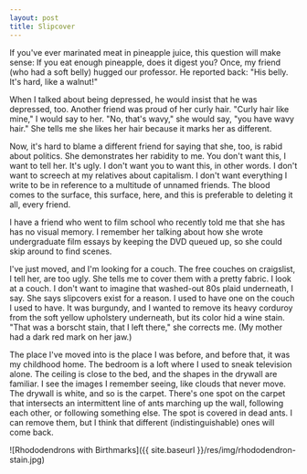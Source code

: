```yaml
---
layout: post
title: Slipcover
---
```


If you've ever marinated meat in pineapple juice, this question will make sense: If you eat enough pineapple, does it digest you? Once, my friend (who had a soft belly) hugged our professor. He reported back: "His belly. It's hard, like a walnut!"

When I talked about being depressed, he would insist that he was depressed, too. Another friend was proud of her curly hair. "Curly hair like mine," I would say to her. "No, that's wavy," she would say, "you have wavy hair." She tells me she likes her hair because it marks her as different.

Now, it's hard to blame a different friend for saying that she, too, is rabid about politics. She demonstrates her rabidity to me. You don't want this, I want to tell her. It's ugly. I don't want you to want this, in other words. I don't want to screech at my relatives about capitalism. I don't want everything I write to be in reference to a multitude of unnamed friends. The blood comes to the surface, this surface, here, and this is preferable to deleting it all, every friend.

I have a friend who went to film school who recently told me that she has has no visual memory. I remember her talking about how she wrote undergraduate film essays by keeping the DVD queued up, so she could skip around to find scenes.

I've just moved, and I'm looking for a couch. The free couches on craigslist, I tell her, are too ugly. She tells me to cover them with a pretty fabric. I look at a couch. I don't want to imagine that washed-out 80s plaid underneath, I say. She says slipcovers exist for a reason. I used to have one on the couch I used to have. It was burgundy, and I wanted to remove its heavy corduroy from the soft yellow upholstery underneath, but its color hid a wine stain. "That was a borscht stain, that I left there," she corrects me. (My mother had a dark red mark on her jaw.)

The place I've moved into is the place I was before, and before that, it was my childhood home. The bedroom is a loft where I used to sneak television alone. The ceiling is close to the bed, and the shapes in the drywall are familiar. I see the images I remember seeing, like clouds that never move. The drywall is white, and so is the carpet. There's one spot on the carpet that intersects an intermittent line of ants marching up the wall, following each other, or following something else. The spot is covered in dead ants. I can remove them, but I think that different (indistinguishable) ones will come back.

![Rhododendrons with Birthmarks]({{ site.baseurl }}/res/img/rhododendron-stain.jpg)